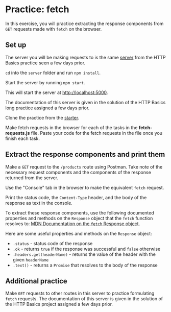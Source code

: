 # Practice: fetch

In this exercise, you will practice extracting the response components from
`GET` requests made with `fetch` on the browser.

## Set up

The server you will be making requests to is the same [server] from the
HTTP Basics practice seen a few days prior.

`cd` into the `server` folder and run `npm install`.

Start the server by running `npm start`.

This will start the server at [http://localhost:5000].

The documentation of this server is given in the solution of the HTTP Basics
long practice assigned a few days prior.

Clone the practice from the [starter].

Make fetch requests in the browser for each of the tasks in the
__fetch-requests.js__ file. Paste your code for the fetch requests in the file
once you finish each task.

## Extract the response components and print them

Make a `GET` request to the `/products` route using Postman. Take note of the
necessary request components and the components of the response returned from
the server.

Use the "Console" tab in the browser to make the equivalent `fetch` request.

Print the status code, the `Content-Type` header, and the body of the response
as text in the console.

To extract these response components, use the following documented properties
and methods on the `Response` object that the `fetch` function resolves to:
[MDN Documentation on the `fetch` Response object].

Here are some useful properties and methods on the `Response` object:

- `.status` - status code of the response
- `.ok` - returns `true` if the response was successful and `false` otherwise
- `.headers.get(headerName)` - returns the value of the header with the given
  `headerName`
- `.text()` - returns a `Promise` that resolves to the body of the response

## Additional practice

Make `GET` requests to other routes in this server to practice formulating
`fetch` requests. The documentation of this server is given in the solution of
the HTTP Basics project assigned a few days prior.

[server]: https://github.com/appacademy/practice-for-week-08-http-basics-long-practice
[starter]: https://github.com/appacademy/practice-for-week-08-fetch
[http://localhost:5000]: http://localhost:5000
[MDN Documentation on the `fetch` Response object]: https://developer.mozilla.org/en-US/docs/Web/API/Response